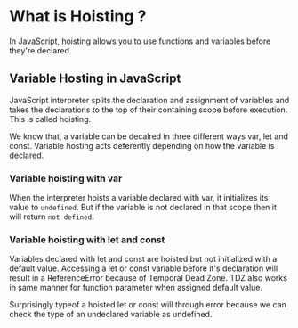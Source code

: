 # What is Hoisting ?

In JavaScript, hoisting allows you to use functions and variables before they're declared. 

## Variable Hosting in JavaScript

JavaScript interpreter splits the declaration and assignment of variables and takes the declarations to the top of their containing scope before execution. This is called hoisting.

We know that, a variable can be decalred in three different ways var, let and const. Variable hosting acts deferently depending on how the variable is declared. 

### Variable hoisting with var

When the interpreter hoists a variable declared with var, it initializes its value to `undefined`. But if the variable is not declared in that scope then it will return `not defined`.

### Variable hoisting with let and const

Variables declared with let and const are hoisted but not initialized with a default value. Accessing a let or const variable before it's declaration will result in a ReferenceError because of Temporal Dead Zone. TDZ also works in same manner for function parameter when assigned default value.

Surprisingly typeof a hoisted let or const will through error because we can check the type of an undeclared variable as undefined.








